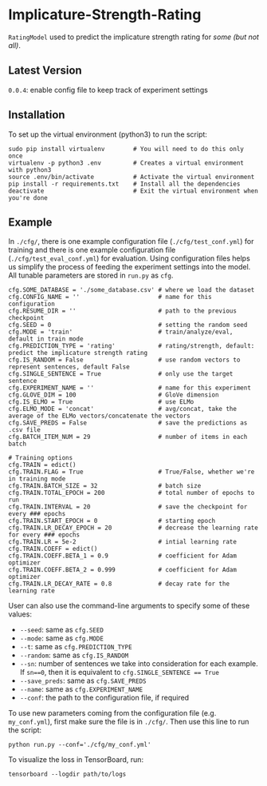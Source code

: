 # Implicature-Strength-Rating
`RatingModel` used to predict the implicature strength rating for *some (but not all)*.

## Latest Version
`0.0.4`: enable config file to keep track of experiment settings

## Installation
To set up the virtual environment (python3) to run the script:
```
sudo pip install virtualenv        # You will need to do this only once
virtualenv -p python3 .env         # Creates a virtual environment with python3
source .env/bin/activate           # Activate the virtual environment
pip install -r requirements.txt    # Install all the dependencies
deactivate                         # Exit the virtual environment when you're done
```

## Example
In `./cfg/`, there is one example configuration file (`./cfg/test_conf.yml`)
for training and there is one example configuration file (`./cfg/test_eval_conf.yml`) for evaluation. Using configuration files helps us simplify the process of feeding the experiment settings into the model. All tunable parameters are stored in `run.py` as `cfg`. 
```
cfg.SOME_DATABASE = './some_database.csv' # where we load the dataset
cfg.CONFIG_NAME = ''                      # name for this configuration
cfg.RESUME_DIR = ''                       # path to the previous checkpoint
cfg.SEED = 0                              # setting the random seed
cfg.MODE = 'train'                        # train/analyze/eval, default in train mode
cfg.PREDICTION_TYPE = 'rating'            # rating/strength, default: predict the implicature strength rating
cfg.IS_RANDOM = False                     # use random vectors to represent sentences, default False
cfg.SINGLE_SENTENCE = True                # only use the target sentence
cfg.EXPERIMENT_NAME = ''                  # name for this experiment
cfg.GLOVE_DIM = 100                       # GloVe dimension
cfg.IS_ELMO = True                        # use ELMo
cfg.ELMO_MODE = 'concat'                  # avg/concat, take the average of the ELMo vectors/concatenate the vectors
cfg.SAVE_PREDS = False                    # save the predictions as .csv file
cfg.BATCH_ITEM_NUM = 29                   # number of items in each batch

# Training options
cfg.TRAIN = edict()
cfg.TRAIN.FLAG = True                     # True/False, whether we're in training mode
cfg.TRAIN.BATCH_SIZE = 32                 # batch size
cfg.TRAIN.TOTAL_EPOCH = 200               # total number of epochs to run
cfg.TRAIN.INTERVAL = 20                   # save the checkpoint for every ### epochs
cfg.TRAIN.START_EPOCH = 0                 # starting epoch
cfg.TRAIN.LR_DECAY_EPOCH = 20             # decrease the learning rate for every ### epochs
cfg.TRAIN.LR = 5e-2                       # intial learning rate
cfg.TRAIN.COEFF = edict()
cfg.TRAIN.COEFF.BETA_1 = 0.9              # coefficient for Adam optimizer
cfg.TRAIN.COEFF.BETA_2 = 0.999            # coefficient for Adam optimizer
cfg.TRAIN.LR_DECAY_RATE = 0.8             # decay rate for the learning rate
```

User can also use the command-line arguments to specify some of these values:
- `--seed`: same as `cfg.SEED`
- `--mode`: same as `cfg.MODE`
- `--t`: same as `cfg.PREDICTION_TYPE`
- `--random`: same as `cfg.IS_RANDOM`
- `--sn`: number of sentences we take into consideration for each example. If `sn==0`, then it is equivalent to `cfg.SINGLE_SENTENCE == True`
- `--save_preds`: same as `cfg.SAVE_PREDS`
- `--name`: same as `cfg.EXPERIMENT_NAME`
- `--conf`: the path to the configuration file, if required

To use new parameters coming from the configuration file (e.g. `my_conf.yml`), first make sure the file is in `./cfg/`. Then use this line to run the script:
```
python run.py --conf='./cfg/my_conf.yml'
```

To visualize the loss in TensorBoard, run:
```
tensorboard --logdir path/to/logs
```
